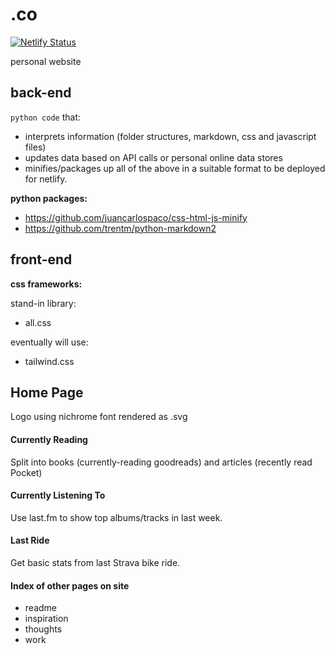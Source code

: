 # .co
[![Netlify Status](https://api.netlify.com/api/v1/badges/8f32b96f-9015-45e7-a795-acbcf3791553/deploy-status)](https://app.netlify.com/sites/unruffled-bose-1c2551/deploys)

personal website
<link rel="stylesheet" href="https://cdn.jsdelivr.net/npm/@exampledev/new.css@1.1.2/new.min.css">

## back-end

`python code` that:

 - interprets information (folder structures, markdown, css and javascript files)
 - updates data based on API calls or personal online data stores
 - minifies/packages up all of the above in a suitable format to be deployed for netlify.
 
 
<b>python packages:</b>
- https://github.com/juancarlospaco/css-html-js-minify
- https://github.com/trentm/python-markdown2

## front-end

**css frameworks:**

stand-in library:
 - all.css
 
eventually will use:
 - tailwind.css
 
## Home Page

Logo using nichrome font rendered as .svg

#### Currently Reading

Split into books (currently-reading goodreads) and articles (recently read Pocket)

#### Currently Listening To

Use last.fm to show top albums/tracks in last week.

#### Last Ride

Get basic stats from last Strava bike ride.

#### Index of other pages on site
* readme
* inspiration
* thoughts
* work
